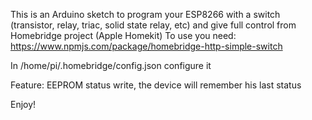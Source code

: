 
This is an Arduino sketch to program your ESP8266 with a switch (transistor, relay, triac, solid state relay, etc) and give full control from Homebridge project (Apple Homekit)
To use you need:
https://www.npmjs.com/package/homebridge-http-simple-switch

In /home/pi/.homebridge/config.json configure it

Feature:
EEPROM status write, the device will remember his last status 

Enjoy!



